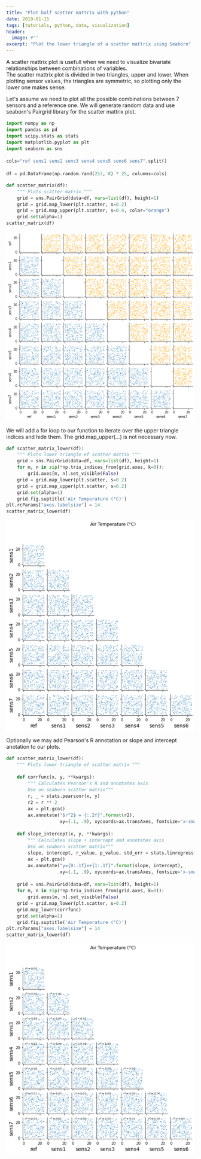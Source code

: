 ```yaml
---
title: "Plot half scatter mattrix with python"
date: 2019-01-15
tags: [tutorials, python, data, visualization]
header:
  image: #""
excerpt: "Plot the lower triangle of a scatter mattrix using Seaborn"
---
```


A scatter mattrix plot is usefull when we need to visualize bivariate relationships between combinations of variables.  
The scatter mattrix plot is divided in two triangles, upper and lower. When plotting sensor values, the triangles are symmetric, so plotting only the lower one makes sense.

Let's assume we need to plot all the possible combinations between 7 sensors and a reference one. We will generate random data and use seaborn's Pairgrid library for the scatter mattrix plot.


```python
import numpy as np
import pandas as pd
import scipy.stats as stats
import matplotlib.pyplot as plt
import seaborn as sns

cols="ref sens1 sens2 sens3 sens4 sens5 sens6 sens7".split()

df = pd.DataFrame(np.random.rand(253, 8) * 25, columns=cols)
```


```python
def scatter_matrix(df):
    """ Plots scatter matrix """
    grid = sns.PairGrid(data=df, vars=list(df), height=1)
    grid = grid.map_lower(plt.scatter, s=0.2)
    grid = grid.map_upper(plt.scatter, s=0.4, color="orange")
    grid.set(alpha=1)
scatter_matrix(df)
```


![png](/images/Scatter-matrix-lower/output_2_0.png)


We will add a for loop to our function to iterate over the upper triangle indices and hide them. The grid.map_upper(...) is not necessary now.


```python
def scatter_matrix_lower(df):
    """ Plots lower triangle of scatter matrix """
    grid = sns.PairGrid(data=df, vars=list(df), height=1)
    for m, n in zip(*np.triu_indices_from(grid.axes, k=0)):
        grid.axes[m, n].set_visible(False)
    grid = grid.map_lower(plt.scatter, s=0.2)
    grid = grid.map_upper(plt.scatter, s=0.2)
    grid.set(alpha=1)
    grid.fig.suptitle('Air Temperature (°C)')
plt.rcParams["axes.labelsize"] = 14
scatter_matrix_lower(df)
```


![png](/images/Scatter-matrix-lower/output_4_0.png)


Optionally we may add Pearson's R annotation or slope and intercept anotation to our plots.


```python
def scatter_matrix_lower(df):
    """ Plots lower triangle of scatter matrix """

    def corrfunc(x, y, **kwargs):
        """ Calculates Pearson's R and annotates axis
        Use on seaborn scatter matrix"""
        r, _ = stats.pearsonr(x, y)
        r2 = r ** 2
        ax = plt.gca()
        ax.annotate("$r^2$ = {:.2f}".format(r2),
                    xy=(.1, .9), xycoords=ax.transAxes, fontsize='x-small')

    def slope_intercept(x, y, **kwargs):
        """ Calculates slope + intercept and annotates axis
        Use on seaborn scatter matrix"""
        slope, intercept, r_value, p_value, std_err = stats.linregress(x, y)
        ax = plt.gca()
        ax.annotate("y={0:.1f}x+{1:.1f}".format(slope, intercept),
                    xy=(.1, .9), xycoords=ax.transAxes, fontsize='x-small')

    grid = sns.PairGrid(data=df, vars=list(df), height=1)
    for m, n in zip(*np.triu_indices_from(grid.axes, k=0)):
        grid.axes[m, n].set_visible(False)
    grid = grid.map_lower(plt.scatter, s=0.2)
    grid.map_lower(corrfunc)
    grid.set(alpha=1)
    grid.fig.suptitle('Air Temperature (°C)')
plt.rcParams["axes.labelsize"] = 14
scatter_matrix_lower(df)
```


![png](/images/Scatter-matrix-lower/output_6_0.png)
